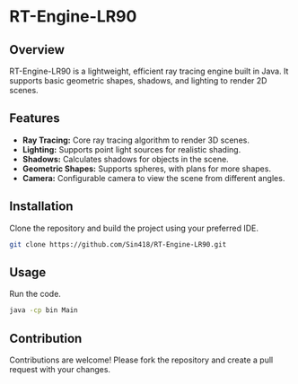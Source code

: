 # RT-Engine-LR90

## Overview
RT-Engine-LR90 is a lightweight, efficient ray tracing engine built in Java. It supports basic geometric shapes, shadows, and lighting to render  2D scenes.

## Features
- **Ray Tracing:** Core ray tracing algorithm to render 3D scenes.
- **Lighting:** Supports point light sources for realistic shading.
- **Shadows:** Calculates shadows for objects in the scene.
- **Geometric Shapes:** Supports spheres, with plans for more shapes.
- **Camera:** Configurable camera to view the scene from different angles.

## Installation
Clone the repository and build the project using your preferred IDE.

```bash
git clone https://github.com/Sin418/RT-Engine-LR90.git
```

## Usage
Run the code.
```bash
java -cp bin Main
```

## Contribution
Contributions are welcome! Please fork the repository and create a pull request with your changes.



